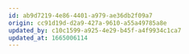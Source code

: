 ```yaml
---
id: ab9d7219-4e86-4401-a979-ae36db2f09a7
origin: cc91d19d-d2a9-427a-9610-a55a49785a8e
updated_by: c10c1599-a925-4e29-b45f-a4f9934c1ca7
updated_at: 1665006114
---
```

